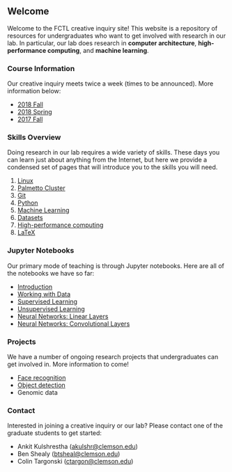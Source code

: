 ## Welcome

Welcome to the FCTL creative inquiry site! This website is a repository of resources for undergraduates who want to get involved with research in our lab. In particular, our lab does research in __computer architecture__, __high-performance computing__, and __machine learning__.

### Course Information

Our creative inquiry meets twice a week (times to be announced). More information below:

- [2018 Fall](course-info/2018-fall.md)
- [2018 Spring](course-info/2018-spring.md)
- [2017 Fall](course-info/2017-fall.md)

### Skills Overview

Doing research in our lab requires a wide variety of skills. These days you can learn just about anything from the Internet, but here we provide a condensed set of pages that will introduce you to the skills you will need.

1. [Linux](skills/linux.md)
2. [Palmetto Cluster](skills/palmetto-cluster.md)
3. [Git](skills/git.md)
4. [Python](skills/python.md)
5. [Machine Learning](skills/machine-learning.md)
6. [Datasets](skills/datasets.md)
7. [High-performance computing](skills/hpc.md)
8. [LaTeX](skills/latex.md)

### Jupyter Notebooks

Our primary mode of teaching is through Jupyter notebooks. Here are all of the notebooks we have so far:

- [Introduction](assets/notebooks/introduction.ipynb)
- [Working with Data](assets/notebooks/data-visualization.ipynb)
- [Supervised Learning](assets/notebooks/supervised-learning.ipynb)
- [Unsupervised Learning](assets/notebooks/unsupervised-learning.ipynb)
- [Neural Networks: Linear Layers](assets/notebooks/neural-networks-linear.ipynb)
- [Neural Networks: Convolutional Layers](assets/notebooks/neural-networks-conv.ipynb)

### Projects

We have a number of ongoing research projects that undergraduates can get involved in. More information to come!

- [Face recognition](face-recognition/)
- [Object detection](object-detection/)
- Genomic data

### Contact

Interested in joining a creative inquiry or our lab? Please contact one of the graduate students to get started:
- Ankit Kulshrestha (akulshr@clemson.edu)
- Ben Shealy (btsheal@clemson.edu)
- Colin Targonski (ctargon@clemson.edu)
